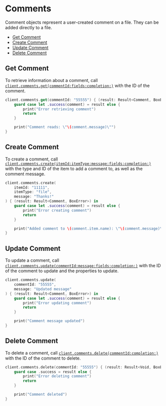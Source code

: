 Comments
========

Comment objects represent a user-created comment on a file. They can be added directly to a file.

<!-- START doctoc generated TOC please keep comment here to allow auto update -->
<!-- DON'T EDIT THIS SECTION, INSTEAD RE-RUN doctoc TO UPDATE -->


- [Get Comment](#get-comment)
- [Create Comment](#create-comment)
- [Update Comment](#update-comment)
- [Delete Comment](#delete-comment)

<!-- END doctoc generated TOC please keep comment here to allow auto update -->

Get Comment
-----------

To retrieve information about a comment, call
[`client.comments.get(commentId:fields:completion:)`][get-comment]
with the ID of the comment.

```swift
client.comments.get(commentId: "55555") { (result: Result<Comment, BoxError>) in
    guard case let .success(comment) = result else {
        print("Error retrieving comment")
        return
    }

    print("Comment reads: \"\(comment.message)\"")
}
```

[get-comment]: http://opensource.box.com/box-ios-sdk/Classes/CommentsModule.html#/s:6BoxSDK14CommentsModuleC14get9commentId6fields10completionySS_SaySSGSgys6ResultOyAA0F0CAA0A5ErrorOGctF

Create Comment
--------------

To create a comment, call
[`client.comments.create(itemId:itemType:message:fields:completion:)`][create-comment]
with the type and ID of the item to add a comment to, as well as the comment message.

```swift
client.comments.create(
    itemId: "11111",
    itemType: "file",
    message: "Thanks!"
) { (result: Result<Comment, BoxError>) in
    guard case let .success(comment) = result else {
        print("Error creating comment")
        return
    }

    print("Added comment to \(comment.item.name): \"\(comment.message)\"")
}
```

[create-comment]: http://opensource.box.com/box-ios-sdk/Classes/CommentsModule.html#/s:6BoxSDK14CommentsModuleC13create6itemId0G4Type7message6fields10completionySS_S2SSaySSGSgys6ResultOyAA0F0CAA0A5ErrorOGctF

Update Comment
--------------

To update a comment, call
[`client.comments.update(commentId:message:fields:completion:)`][update-comment]
with the ID of the comment to update and the properties to update.

```swift
client.comments.update(
    commentId: "55555",
    message: "Updated message"
) { (result: Result<Comment, BoxError>) in
    guard case let .success(comment) = result else {
        print("Error updating comment")
        return
    }

    print("Comment message updated")
}
```

[update-comment]: http://opensource.box.com/box-ios-sdk/Classes/CommentsModule.html#/s:6BoxSDK14CommentsModuleC17update9commentId7message6fields10completionySS_SSSaySSGSgys6ResultOyAA0F0CAA0A5ErrorOGctF

Delete Comment
--------------

To delete a comment, call [`client.comments.delete(commentId:completion:)`][delete-comment]
with the ID of the comment to delete.

```swift
client.comments.delete(commentId: "55555") { (result: Result<Void, BoxError>) in
    guard case .success = result else {
        print("Error deleting comment")
        return
    }

    print("Comment deleted")
}
```

[delete-comment]: http://opensource.box.com/box-ios-sdk/Classes/CommentsModule.html#/s:6BoxSDK14CommentsModuleC13delete9commentId10completionySS_ys6ResultOyytAA0A5ErrorOGctF
